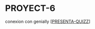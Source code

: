 # PROYECT-6
conexion con genially
[[PRESENTA-QUIZZ](https://view.genially.com/689a06af4c90e5e6d9030885/interactive-content-quiz-retro-bits)]
